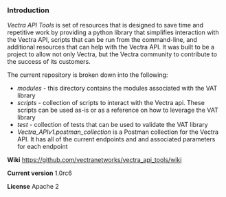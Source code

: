 ### Introduction
_Vectra API Tools_ is set of resources that is designed to save time and repetitive work by providing a python library that simplifies interaction with the Vectra API, scripts that can be run from the command-line, and additional resources that can help with the Vectra API. It was built to be a project to allow not only Vectra, but the Vectra community to contribute to the success of its customers.

The current repository is broken down into the following:
* _modules_ - this directory contains the modules associated with the VAT library
* _scripts_ - collection of scripts to interact with the Vectra api. These scripts can be used as-is or as a reference on how to leverage the VAT library
* _test_ - collection of tests that can be used to validate the VAT library
* _Vectra\_APIv1.postman\_collection_ is a Postman collection for the Vectra API. It has all of the current endpoints and and associated parameters for each endpoint

**Wiki**
https://github.com/vectranetworks/vectra_api_tools/wiki

**Current version**
1.0rc6


**License**
Apache 2

